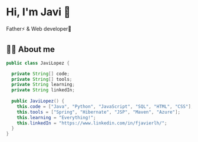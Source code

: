 
# Hi, I'm Javi 👋
Father⚡ & Web developer🚀

## 👦🏻 About me 
```java
public class JaviLopez {

  private String[] code;
  private String[] tools;
  private String learning;
  private String linkedIn;
  
  public JaviLopez() {
    this.code = ["Java", "Python", "JavaScript", "SQL", "HTML", "CSS"];
    this.tools = ["Spring", "Hibernate", "JSP", "Maven", "Azure"];
    this.learning = "Everything!";
    this.linkedIn = "https://www.linkedin.com/in/fjavierlh/";
  }
}
```
<!--
## 💼 Some projects
[![Readme Card](https://github-readme-stats.vercel.app/api/pin/?username=fjavierlh&repo=guia-social)](https://github.com/fjavierlh/guia-social)
-->
